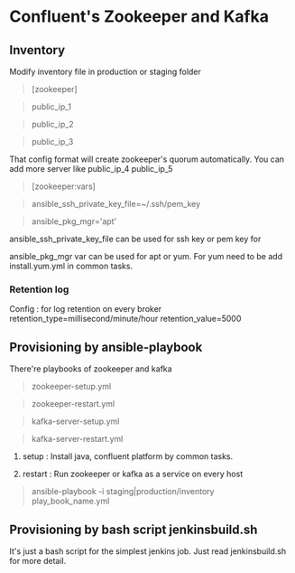 # Confluent's Zookeeper and Kafka

## Inventory
Modify inventory file in production or staging folder

> [zookeeper]

> public_ip_1

> public_ip_2

> public_ip_3

That config format will create zookeeper's quorum automatically.
You can add more server like public_ip_4 public_ip_5

> [zookeeper:vars]

> ansible_ssh_private_key_file=~/.ssh/pem_key

> ansible_pkg_mgr='apt'

ansible_ssh_private_key_file can be used for ssh key or pem key for

ansible_pkg_mgr var can be used for apt or yum. For yum need to be add install.yum.yml in common tasks.

### Retention log

Config : for log retention on every broker
retention_type=millisecond/minute/hour
retention_value=5000

## Provisioning by ansible-playbook
There're playbooks of zookeeper and kafka

> zookeeper-setup.yml

> zookeeper-restart.yml

> kafka-server-setup.yml

> kafka-server-restart.yml

1. setup : Install java, confluent platform by common tasks.

2. restart : Run zookeeper or kafka as a service on every host

> ansible-playbook -i staging|production/inventory play_book_name.yml

## Provisioning by bash script jenkinsbuild.sh

It's just a bash script for the simplest jenkins job. Just read jenkinsbuild.sh for more detail.
